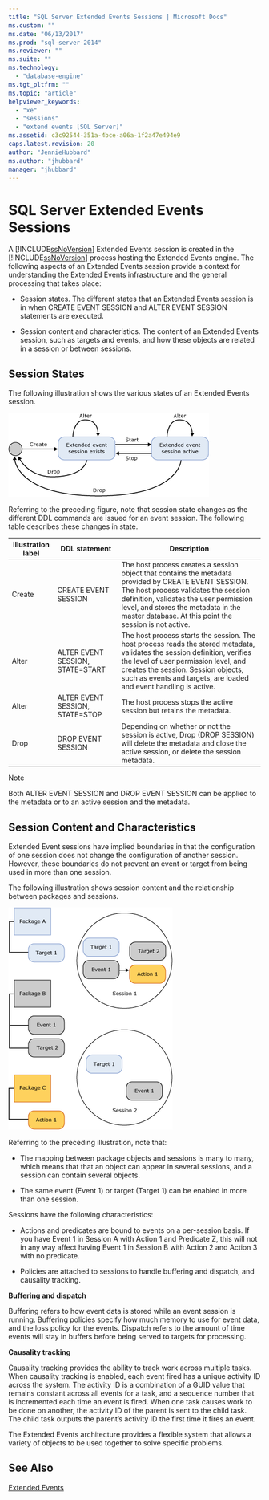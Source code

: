 ```yaml
---
title: "SQL Server Extended Events Sessions | Microsoft Docs"
ms.custom: ""
ms.date: "06/13/2017"
ms.prod: "sql-server-2014"
ms.reviewer: ""
ms.suite: ""
ms.technology: 
  - "database-engine"
ms.tgt_pltfrm: ""
ms.topic: "article"
helpviewer_keywords: 
  - "xe"
  - "sessions"
  - "extend events [SQL Server]"
ms.assetid: c3c92544-351a-4bce-a06a-1f2a47e494e9
caps.latest.revision: 20
author: "JennieHubbard"
ms.author: "jhubbard"
manager: "jhubbard"
---
```

# SQL Server Extended Events Sessions
  A [!INCLUDE[ssNoVersion](../../../includes/ssnoversion-md.md)] Extended Events session is created in the [!INCLUDE[ssNoVersion](../../../includes/ssnoversion-md.md)] process hosting the Extended Events engine. The following aspects of an Extended Events session provide a context for understanding the Extended Events infrastructure and the general processing that takes place:  
  
-   Session states. The different states that an Extended Events session is in when CREATE EVENT SESSION and ALTER EVENT SESSION statements are executed.  
  
-   Session content and characteristics. The content of an Extended Events session, such as targets and events, and how these objects are related in a session or between sessions.  
  
## Session States  
 The following illustration shows the various states of an Extended Events session.  
  
 ![Extended event session state](../../database-engine/media/xesessionstate.gif "Extended event session state")  
  
 Referring to the preceding figure, note that session state changes as the different DDL commands are issued for an event session. The following table describes these changes in state.  
  
|Illustration label|DDL statement|Description|  
|------------------------|-------------------|-----------------|  
|Create|CREATE EVENT SESSION|The host process creates a session object that contains the metadata provided by CREATE EVENT SESSION. The host process validates the session definition, validates the user permission level, and stores the metadata in the master database. At this point the session is not active.|  
|Alter|ALTER EVENT SESSION, STATE=START|The host process starts the session. The host process reads the stored metadata, validates the session definition, verifies the level of user permission level, and creates the session. Session objects, such as events and targets, are loaded and event handling is active.|  
|Alter|ALTER EVENT SESSION, STATE=STOP|The host process stops the active session but retains the metadata.|  
|Drop|DROP EVENT SESSION|Depending on whether or not the session is active, Drop (DROP SESSION) will delete the metadata and close the active session, or delete the session metadata.|  
  
> [!NOTE]  
>  Both ALTER EVENT SESSION and DROP EVENT SESSION can be applied to the metadata or to an active session and the metadata.  
  
## Session Content and Characteristics  
 Extended Event sessions have implied boundaries in that the configuration of one session does not change the configuration of another session. However, these boundaries do not prevent an event or target from being used in more than one session.  
  
 The following illustration shows session content and the relationship between packages and sessions.  
  
 ![Object co-existance and sharing in sessions.](../../database-engine/media/xesessions.gif "Object co-existance and sharing in sessions.")  
  
 Referring to the preceding illustration, note that:  
  
-   The mapping between package objects and sessions is many to many, which means that that an object can appear in several sessions, and a session can contain several objects.  
  
-   The same event (Event 1) or target (Target 1) can be enabled in more than one session.  
  
 Sessions have the following characteristics:  
  
-   Actions and predicates are bound to events on a per-session basis. If you have Event 1 in Session A with Action 1 and Predicate Z, this will not in any way affect having Event 1 in Session B with Action 2 and Action 3 with no predicate.  
  
-   Policies are attached to sessions to handle buffering and dispatch, and causality tracking.  
  
 **Buffering and dispatch**  
  
 Buffering refers to how event data is stored while an event session is running.  Buffering policies specify how much memory to use for event data, and the loss policy for the events. Dispatch refers to the amount of time events will stay in buffers before being served to targets for processing.  
  
 **Causality tracking**  
  
 Causality tracking provides the ability to track work across multiple tasks. When causality tracking is enabled, each event fired has a unique activity ID across the system. The activity ID is a combination of a GUID value that remains constant across all events for a task, and a sequence number that is incremented each time an event is fired. When one task causes work to be done on another, the activity ID of the parent is sent to the child task. The child task outputs the parent’s activity ID the first time it fires an event.  
  
 The Extended Events architecture provides a flexible system that allows a variety of objects to be used together to solve specific problems.  
  
## See Also  
 [Extended Events](extended-events.md)  
  
  